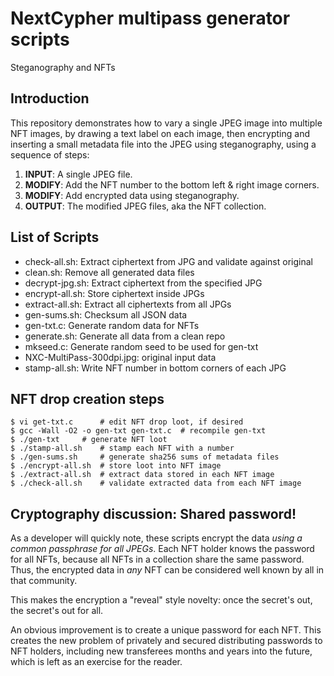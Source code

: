 
# NextCypher multipass generator scripts

Steganography and NFTs

## Introduction

This repository demonstrates how to vary a single JPEG image into multiple
NFT images, by drawing a text label on each image, then encrypting and
inserting a small metadata file into the JPEG using steganography, using
a sequence of steps:

1. **INPUT**: A single JPEG file.
2. **MODIFY**: Add the NFT number to the bottom left & right image corners.
3. **MODIFY**: Add encrypted data using steganography.
4. **OUTPUT**: The modified JPEG files, aka the NFT collection.

## List of Scripts

* check-all.sh: Extract ciphertext from JPG and validate against original
* clean.sh: Remove all generated data files
* decrypt-jpg.sh: Extract ciphertext from the specified JPG
* encrypt-all.sh: Store ciphertext inside JPGs
* extract-all.sh: Extract all ciphertexts from all JPGs
* gen-sums.sh: Checksum all JSON data
* gen-txt.c: Generate random data for NFTs
* generate.sh: Generate all data from a clean repo
* mkseed.c: Generate random seed to be used for gen-txt
* NXC-MultiPass-300dpi.jpg: original input data
* stamp-all.sh: Write NFT number in bottom corners of each JPG

## NFT drop creation steps

```
$ vi get-txt.c		# edit NFT drop loot, if desired
$ gcc -Wall -O2 -o gen-txt gen-txt.c  # recompile gen-txt
$ ./gen-txt		# generate NFT loot
$ ./stamp-all.sh	# stamp each NFT with a number
$ ./gen-sums.sh		# generate sha256 sums of metadata files
$ ./encrypt-all.sh	# store loot into NFT image
$ ./extract-all.sh	# extract data stored in each NFT image
$ ./check-all.sh	# validate extracted data from each NFT image
```

## Cryptography discussion: Shared password!

As a developer will quickly note, these scripts encrypt the data
*using a common passphrase for all JPEGs*.  Each NFT holder knows the
password for all NFTs, because all NFTs in a collection share the same
password.  Thus, the encrypted data in *any* NFT can be considered well
known by all in that community.

This makes the encryption a "reveal" style novelty:
once the secret's out, the secret's out for all.

An obvious improvement is to create a unique password for each NFT.
This creates the new problem of privately and secured distributing
passwords to NFT holders, including new transferees months and years
into the future, which is left as an exercise for the reader.


